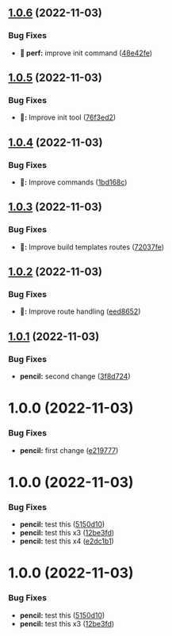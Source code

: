 ## [1.0.6](https://github.com/xmartlabs/rnx-cli/compare/v1.0.5...v1.0.6) (2022-11-03)


### Bug Fixes

* **:pencil: perf:** improve init command ([48e42fe](https://github.com/xmartlabs/rnx-cli/commit/48e42fec6e8b1ea5efd81549a613878335b2f34d))

## [1.0.5](https://github.com/xmartlabs/rnx-cli/compare/v1.0.4...v1.0.5) (2022-11-03)


### Bug Fixes

* **:pencil::** Improve init tool ([76f3ed2](https://github.com/xmartlabs/rnx-cli/commit/76f3ed2b4487c40d787ff0c33388833ebf238a0e))

## [1.0.4](https://github.com/xmartlabs/rnx-cli/compare/v1.0.3...v1.0.4) (2022-11-03)


### Bug Fixes

* **:pencil::** Improve commands ([1bd168c](https://github.com/xmartlabs/rnx-cli/commit/1bd168c8da1b617c4269d64c35e9229823211519))

## [1.0.3](https://github.com/xmartlabs/rnx-cli/compare/v1.0.2...v1.0.3) (2022-11-03)


### Bug Fixes

* **:pencil::** Improve build templates routes ([72037fe](https://github.com/xmartlabs/rnx-cli/commit/72037fe0f20e5dafe30597b0c7c44b726d546770))

## [1.0.2](https://github.com/xmartlabs/rnx-cli/compare/v1.0.1...v1.0.2) (2022-11-03)


### Bug Fixes

* **:pencil::** Improve route handling ([eed8652](https://github.com/xmartlabs/rnx-cli/commit/eed86522b28f7a065d86740d84e231b6c2cb3cdb))

## [1.0.1](https://github.com/xmartlabs/rnx-cli/compare/v1.0.0...v1.0.1) (2022-11-03)


### Bug Fixes

* **pencil:** second change ([3f8d724](https://github.com/xmartlabs/rnx-cli/commit/3f8d72436966963ae5e7f1db31c79804dd187f8d))

# 1.0.0 (2022-11-03)


### Bug Fixes

* **pencil:** first change ([e219777](https://github.com/xmartlabs/rnx-cli/commit/e219777cf4d171b4e4b74f9ad961416a5145f24e))

# 1.0.0 (2022-11-03)


### Bug Fixes

* **pencil:** test this ([5150d10](https://github.com/xmartlabs/rnx-cli/commit/5150d109d5c1a0c25b4acd1230cd8eff221ab0db))
* **pencil:** test this x3 ([12be3fd](https://github.com/xmartlabs/rnx-cli/commit/12be3fd36f6a5d14ed2a47ddeea136148f8b6102))
* **pencil:** test this x4 ([e2dc1b1](https://github.com/xmartlabs/rnx-cli/commit/e2dc1b130f33efb3725bbc079612230b61df255c))

# 1.0.0 (2022-11-03)


### Bug Fixes

* **pencil:** test this ([5150d10](https://github.com/xmartlabs/rnx-cli/commit/5150d109d5c1a0c25b4acd1230cd8eff221ab0db))
* **pencil:** test this x3 ([12be3fd](https://github.com/xmartlabs/rnx-cli/commit/12be3fd36f6a5d14ed2a47ddeea136148f8b6102))
